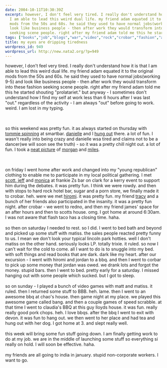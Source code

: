 ```yaml
---
date: 2004-10-11T10:30:39Z
excerpt: however, I don't feel very tired. I really don't understand how it is that
  I am able to lead this weird dual life. my friend adam equated it to the original
  mods from the 50s and 60s. he said they used to have normal jobs(working 9-5) and
  look like business people - then after work they would transform into these fashion
  seeking scene people. right after my friend adam told me this he started s...
tags: ["books","job","blogs","war","video","rock","crobar","fashion","aim","business","corporate","games","matiss","india","politic","porn","hiromi"]
title: my eyes are dripping tiredness
wordpress_id: 949
wordpress_url: http://new.nata2.org/?p=949
---
```


however, I don't feel very tired. I really don't understand how it is that I am able to lead this weird dual life. my friend adam equated it to the original mods from the 50s and 60s. he said they used to have normal jobs(working 9-5) and look like business people - then after work they would transform into these fashion seeking scene people. right after my friend adam told me this he started shouting "prolatariet." but anyway - I sometimes don't understand how I find my self at work less than 6 hours after I was last "out." regardless of the activity - I am always "out" before going to work. weird. I am lost in my typing. 

<Br><br/>so this weekend was pretty fun. it as always started on thursday with <a href="http://nata2.info/?path=pictures%2Fevents%2F2004%3A10%3A07_tommie_at_metro&img=IMG_1964.jpg">tommie spinning</a> at smartbar. <a href="http://nata2.info/?path=pictures%2Fevents%2F2004%3A10%3A07_tommie_at_metro&img=IMG_1954.jpg">danielle</a> and I <a href="http://nata2.info/?path=pictures%2Fevents%2F2004%3A10%3A07_tommie_at_metro&img=IMG_1958.jpg">hung out</a> there. a lot of fun. I wasn't really into being crazy and danielle wsa tired and claims not to be a dancer(we will soon see the truth) - so it was a pretty chill night out. a lot of fun. I took a <a href="http://nata2.info/?path=pictures%2Fevents%2F2004%3A10%3A07_tommie_at_metro&img=IMG_1968.jpg">neat picture</a> of <a href="http://morganbreaksthings.blogspot.com/">morgan</a> and <a href="http://thatswherebatslive.blogspot.com/">miles</a>.

<br/><br/>on friday I went home after work and changed into my "young republican" clothing to enable me to participate in my local political gathering. I met <a href="http://nata2.info/?path=pictures%2Fevents%2F2004%3A10%3A09_debates_and_crobar&img=IMG_1978.jpg">scott, jeff</a> and <a href="http://nata2.info/?path=pictures%2Fevents%2F2004%3A10%3A09_debates_and_crobar&img=IMG_1979.jpg">monica</a> at frankie Zs bar on clark for a kerry event to support him during the debates. it was pretty fun. I think we were rowdy.  and then with stops to hard rock hotel bar, sugar and a porn store, we finally made it to crobar. heh. were we met <a href="http://nata2.info/?path=pictures%2Fevents%2F2004%3A10%3A09_debates_and_crobar&img=IMG_1982.jpg">hiromi</a>. it was pretty fun. my friend <a href="http://nata2.info/?path=pictures%2Fevents%2F2004%3A10%3A09_debates_and_crobar&img=IMG_1990.jpg">tracy</a> and a bunch of her friends also participated in the insanity. it was a pretty fun night. after crobar - we went to redno, and then my friend james' space for an after hours and then to scotts house. omg. I got home at around 6:30am. I was not aware that flash taco has a closing time. haha. <br/><br/>so then on saturday I needed to rest. so I did. I went to bed bath and beyond and picked up some stuff with matiss. the sales people reacted pretty funny to us. I mean we don't look your typical lincoln park hotties. well I don't matiss on the other hand. seriously looks LP. totally trixie. it ruled. so now I can't wait for the cold to come. all I want to do is to snuggle into my bed. with soft things and read books that are dark. dark like my heart. after our excursion - I went with hiromi and jordan to a bbq. and then I went to corbar to pick up some money that jordan was owed. we drank lots and forgot the money. stupid bars. then I went to bed. pretty early for a saturday. I missed hanging out with some people which sucked. but I got to sleep. <Br><br/>so on sunday - I played a bunch of video games with matt and matiss. it ruled. then I returned some stuff to BBB. heh. lame. then I went to an awesome bbq at chao's house. then game night at my place. we played this awesome game called bang. and then a couple games of speed scrabble. at that time I went to claudia's BBQ at this guy lloyds house. it was fun. really really good pork chops. heh. I love bbqs. after the bbq I went to exit with devon. it was fun to hang out. we then went to her place and had tea and hung out with her dog. I got home at 3. and slept really well. <br/><br/>this week will bring some fun stuff going down. I am finally getting work to do at my job. we are in the middle of launching some stuff so everything si really on hold. I will soon be effective. haha. <br/><br/>my friends are all going to india in january. stupid non-corporate workers. I want to go. 
